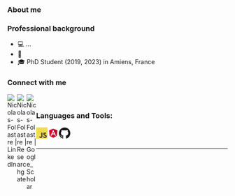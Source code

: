 ### About me

### Professional background
- 💻 ...
- 🔬 
- 🎓 PhD Student (2019, 2023) in Amiens, France


### Connect with me

[<img align="left" alt="Nicolas-Folastre | LinkedIn" width="22px" src="https://www.svgrepo.com/show/303299/linkedin-icon-2-logo.svg" />][linkedin]
[<img align="left" alt="Nicolas-Folastre | Researchgate" width="22px" src="https://upload.wikimedia.org/wikipedia/commons/thumb/5/5e/ResearchGate_icon_SVG.svg/1024px-ResearchGate_icon_SVG.svg.png" />][Researchgate]
[<img align="left" alt="Nicolas-Folastre | Google_Scholar" width="22px" src="https://upload.wikimedia.org/wikipedia/commons/thumb/c/c7/Google_Scholar_logo.svg/1024px-Google_Scholar_logo.svg.png" />][Google_Scholar]

<br />

### Languages and Tools:

<img align="left" alt="JavaScript" width="26px" src="https://raw.githubusercontent.com/github/explore/80688e429a7d4ef2fca1e82350fe8e3517d3494d/topics/javascript/javascript.png" />
<img align="left" alt="angular" width="26px" src="https://raw.githubusercontent.com/github/explore/80688e429a7d4ef2fca1e82350fe8e3517d3494d/topics/angular/angular.png" />
<img align="left" alt="GitHub" width="26px" src="https://raw.githubusercontent.com/github/explore/78df643247d429f6cc873026c0622819ad797942/topics/github/github.png" />

<br />
<br />

---

[linkedin]: https://www.linkedin.com/in/nicolas-folastre-224639175/
[Researchgate]: https://www.researchgate.net/profile/Nicolas-Folastre
[Google_Scholar]: https://scholar.google.com/citations?user=CJnlotkAAAAJ&hl=fr&oi=ao
